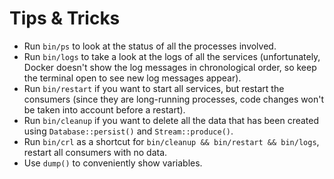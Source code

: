 # Tips & Tricks

- Run `bin/ps` to look at the status of all the processes involved.
- Run `bin/logs` to take a look at the logs of all the services (unfortunately, Docker doesn't show the log messages in chronological order, so keep the terminal open to see new log messages appear).
- Run `bin/restart` if you want to start all services, but restart the consumers (since they are long-running processes, code changes won't be taken into account before a restart).
- Run `bin/cleanup` if you want to delete all the data that has been created using `Database::persist()` and `Stream::produce()`.
- Run `bin/crl` as a shortcut for `bin/cleanup && bin/restart && bin/logs`, restart all consumers with no data.
- Use `dump()` to conveniently show variables.
